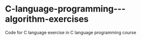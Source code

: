 # C-language-programming---algorithm-exercises
Code for C language exercise in C language programming course
